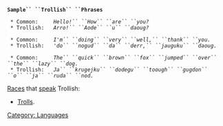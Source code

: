 **`Sample`` ``Trollish`` ``Phrases`**  
  
` * Common:     `*`Hello!`` ``How`` ``are`` ``you?`*  
` * Trollish:   `*`Arro!`` ``Aode`` ``u`` ``daoug?`*  
  
` * Common:     `*`I'm`` ``doing`` ``very`` ``well,`` ``thank`` ``you.`*  
` * Trollish:   `*`'do`` ``nogud`` ``da`` ``derr,`` ``jauguku`` ``daoug.`*  
  
` * Common:     `*`The`` ``quick`` ``brown`` ``fox`` ``jumped`` ``over`` ``the`` ``lazy`` ``dog.`*  
` * Trollish:   `*`Ja`` ``krugejku`` ``dodegu`` ``toough`` ``gugdon`` ``o`` ``ja`` ``ruda`` ``nod.`*

[Races](:Category:_Races "wikilink") that [speak](Speak "wikilink")
Trollish:

-   [Trolls](Trolls "wikilink").

[Category: Languages](Category:_Languages "wikilink")
